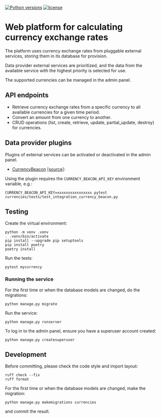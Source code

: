 [![Python versions](https://img.shields.io/badge/python-3.11-blue.svg)](https://www.python.org/downloads/)
[![license](https://img.shields.io/badge/License-MIT-blue.svg)](https://opensource.org/licenses/MIT)

# Web platform for calculating currency exchange rates

The platform uses currency exchange rates from pluggable external services,
storing them in its database for provision.

Data provider external services are prioritized, and the data from the available service
with the highest priority is selected for use.

The supported currencies can be managed in the admin panel.

## API endpoints

- Retrieve currency exchange rates from a specific currency to all available currencies for a given time period.
- Convert an amount from one currency to another.
- CRUD operations (list, create, retrieve, update, partial_update, destroy) for currencies.

## Data provider plugins

Plugins of external services can be activated or deactivated in the admin panel.

- [CurrencyBeacon](https://currencybeacon.com/api-documentation) [[source]](mycurrency/providers/CurrencyBeacon/__init__.py):

Using the plugin requires the `CURRENCY_BEACON_API_KEY` environment variable, e.g.:
```
CURRENCY_BEACON_API_KEY=xxxxxxxxxxxxxxxx pytest currencies/tests/test_integration_currency_beacon.py
```

## Testing

Create the virtual environment:
```
python -m venv .venv
. .venv/bin/activate
pip install --upgrade pip setuptools
pip install poetry
poetry install
```
Run the tests:
```
pytest mycurrency
```

### Running the service

For the first time or when the database models are changed, do the migrations:
```
python manage.py migrate
```
Run the service:
```
python manage.py runserver
```

To log in to the admin panel, ensure you have a superuser account created:
```
python manage.py createsuperuser
```

## Development

Before committing, please check the code style and import layout:
```
ruff check --fix
ruff format
```
For the first time or when the database models are changed, make the migration:
```
python manage.py makemigrations currencies
```
and commit the result.
